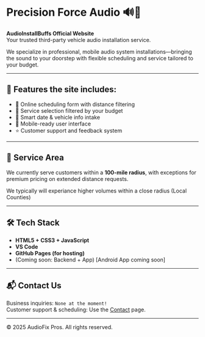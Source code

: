 # Precision Force Audio 🔊🚗

**AudioInstallBuffs Official Website**  
Your trusted third-party vehicle audio installation service.

We specialize in professional, mobile audio system installations—bringing the sound to your doorstep with flexible scheduling and service tailored to your budget.

---

## 🔧 Features the site includes:

- 📅 Online scheduling form with distance filtering
- 💸 Service selection filtered by your budget
- 🧠 Smart date & vehicle info intake
- 📱 Mobile-ready user interface
- ⭐ Customer support and feedback system

---

## 📍 Service Area

We currently serve customers within a **100-mile radius**, with exceptions for premium pricing on extended distance requests.

We typically will experiance higher volumes within a close radius (Local Counties)

---

## 🛠 Tech Stack

- **HTML5 + CSS3 + JavaScript**
- **VS Code**
- **GitHub Pages (for hosting)**
- (Coming soon: Backend + App) [Android App coming soon]

---



## 📬 Contact Us

Business inquiries: `None at the moment!`  
Customer support & scheduling: Use the [Contact](.public/contact.html) page.

---

© 2025 AudioFix Pros. All rights reserved.
